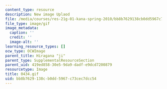```yaml
---
content_type: resource
description: New image Uplaod
file: /media/courses/res-21g-01-kana-spring-2010/bb8b7629138cb0dd5967c73cec7dcc54_0434.gif
file_type: image/gif
image_metadata:
  caption: ''
  credit: ''
  image-alt: ''
learning_resource_types: []
ocw_type: OCWImage
parent_title: Hiragana "ji"
parent_type: SupplementalResourceSection
parent_uid: 419ed858-30e5-9da9-dadf-e9dcd7200879
resourcetype: Image
title: 0434.gif
uid: bb8b7629-138c-b0dd-5967-c73cec7dcc54
---
```

